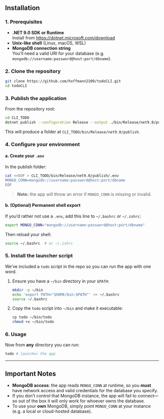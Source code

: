 ## Installation

### 1. Prerequisites

- **.NET 9.0 SDK or Runtime**  
  Install from https://dotnet.microsoft.com/download  
- **Unix-like shell** (Linux, macOS, WSL)  
- **MongoDB connection string**  
  You’ll need a valid URI for your database (e.g. `mongodb://username:password@host:port/dbname`).  

### 2. Clone the repository

```bash
git clone https://github.com/hoffmann2109/todoCLI.git
cd todoCLI
````

### 3. Publish the application

From the repository root:

```bash
cd CLI_TODO
dotnet publish --configuration Release --output ./bin/Release/net9.0/publish
```

This will produce a folder at `CLI_TODO/bin/Release/net9.0/publish`.
### 4. Configure your environment

#### a. Create your `.env`

In the publish folder:

```bash
cat <<EOF > CLI_TODO/bin/Release/net9.0/publish/.env
MONGO_CONN=mongodb://username:password@host:port/dbname
EOF
```

> **Note:** the app will throw an error if `MONGO_CONN` is missing or invalid.

#### b. (Optional) Permanent shell export

If you’d rather not use a `.env`, add this line to `~/.bashrc` or `~/.zshrc`:

```bash
export MONGO_CONN="mongodb://username:password@host:port/dbname"
```

Then reload your shell:

```bash
source ~/.bashrc  # or ~/.zshrc
```

### 5. Install the launcher script

We’ve included a `todo` script in the repo so you can run the app with one word.

1. Ensure you have a `~/bin` directory in your `$PATH`:

   ```bash
   mkdir -p ~/bin
   echo 'export PATH="$HOME/bin:$PATH"' >> ~/.bashrc
   source ~/.bashrc
   ```

2. Copy the `todo` script into `~/bin` and make it executable:

   ```bash
   cp todo ~/bin/todo
   chmod +x ~/bin/todo
   ```

### 6. Usage

Now from **any** directory you can run:

```bash
todo # launches the app
```

---

## Important Notes

* **MongoDB access**: the app reads `MONGO_CONN` at runtime, so you **must** have network access and valid credentials for the database you specify.
* If you don’t control that MongoDB instance, the app will fail to connect—so out of the box it will only work for whoever owns the database.
* To use your **own** MongoDB, simply point `MONGO_CONN` at your instance (e.g. a local or cloud-hosted database).

```
